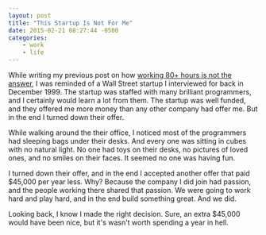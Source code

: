 ```yaml
---
layout: post
title: "This Startup Is Not For Me"
date: 2015-02-21 08:27:44 -0500
categories: 
    - work
    - life
---
```

While writing my previous post on how [working 80+ hours is not the answer][1], I was reminded of a Wall Street startup I interviewed for back in December 1999. The startup was staffed with many brilliant programmers, and I certainly would learn a lot from them. The startup was well funded, and they offered me more money than any other company had offer me. But in the end I turned down their offer.

While walking around the their office, I noticed most of the programmers had sleeping bags under their desks. And every one was sitting in cubes with no natural light. No one had toys on their desks, no pictures of loved ones, and no smiles on their faces. It seemed no one was having fun. 

I turned down their offer, and in the end I accepted another offer that paid $45,000 per year less. Why? Because the company I did join had passion, and the people working there shared that passion. We were going to work hard and play hard, and in the end build something great. And we did. 

Looking back, I know I made the right decision. Sure, an extra $45,000 would have been nice, but it's wasn't worth spending a year in hell.

[1]: http://www.thecave.com/2015/02/21/working-80-hours-isnt-the-answer/
